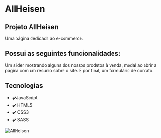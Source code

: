 # AllHeisen

## Projeto AllHeisen

Uma página dedicada ao e-commerce.

## Possui as seguintes funcionalidades:
Um slider mostrando alguns dos nossos produtos à venda, modal ao abrir a página com um resumo sobre o site. 
E por final, um formulário de contato. 

## Tecnologias

- ✔️JavaScript
- ✔️ HTML5
- ✔️ CSS3
- ✔️ SASS

![AllHeisen](https://github.com/Muller-Mendonca/AllHeisen/blob/master/AllHeisen.gif)


